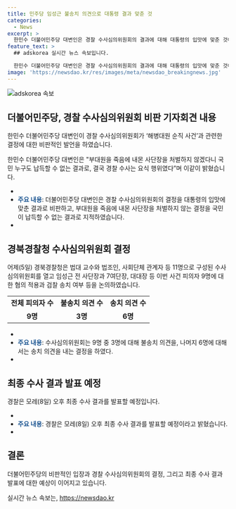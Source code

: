 ```yaml
---
title: 민주당 임성근 불송치 의견으로 대통령 결과 맞춘 것
categories:
  - News
excerpt: >
  한민수 더불어민주당 대변인은 경찰 수사심의위원회의 결과에 대해 대통령의 입맛에 맞춘 것이라 비판했습니다. 그는 부대원을 죽음에 내몬 사단장을 처벌하지 않겠다니 국민 누구도 납득할 수 없는 결과라며 윤석열 정부를 향해 비판을 쏟아냈습니다. 이어 경찰 수사는 해병대원 특검의 필요성을 더욱 분명히 보여 줬다며 특검 수용을 촉구하고 있습니다. 경찰은 모레(8일) 오후 최종 수사 결과를 발표할 예정입니다.
feature_text: >
  ## adskorea 실시간 뉴스 속보입니다.

  한민수 더불어민주당 대변인은 경찰 수사심의위원회의 결과에 대해 대통령의 입맛에 맞춘 것이라 비판했습니다. 그는 부대원을 죽음에 내몬 사단장을 처벌하지 않겠다니 국민 누구도 납득할 수 없는 결과라며 윤석열 정부를 향해 비판을 쏟아냈습니다. 이어 경찰 수사는 해병대원 특검의 필요성을 더욱 분명히 보여 줬다며 특검 수용을 촉구하고 있습니다. 경찰은 모레(8일) 오후 최종 수사 결과를 발표할 예정입니다.
image: 'https://newsdao.kr/res/images/meta/newsdao_breakingnews.jpg'
---
```


<p><img src="https://newsdao.kr/res/images/meta/newsdao_breakingnews.jpg" alt="adskorea 속보" /></p>

<h2 data-ke-size="size26">더불어민주당, 경찰 수사심의위원회 비판 기자회견 내용</h2>

<p data-ke-size="size16">한민수 더불어민주당 대변인이 경찰 수사심의위원회가 ‘해병대원 순직 사건’과 관련한 결정에 대한 비판적인 발언을 하였습니다.</p>

<p data-ke-size="size16">한민수 더불어민주당 대변인은 "부대원을 죽음에 내몬 사단장을 처벌하지 않겠다니 국민 누구도 납득할 수 없는 결과로, 결국 경찰 수사는 요식 행위였다”며 이같이 밝혔습니다.</p>

<ul>
    <li>&nbsp;</li>
    <li><b><span style="color: #1a5490;">주요 내용</span></b>: 더불어민주당 대변인은 경찰 수사심의위원회의 결정을 대통령의 입맛에 맞춘 결과로 비판하고, 부대원을 죽음에 내몬 사단장을 처벌하지 않는 결정을 국민이 납득할 수 없는 결과로 지적하였습니다.</li>
    <li>&nbsp;</li>
</ul>

<h2 data-ke-size="size26">경북경찰청 수사심의위원회 결정</h2>

<p data-ke-size="size16">어제(5일) 경북경찰청은 법대 교수와 법조인, 사회단체 관계자 등 11명으로 구성된 수사심의위원회를 열고 임성근 전 사단장과 7여단장, 대대장 등 이번 사건 피의자 9명에 대한 혐의 적용과 검찰 송치 여부 등을 논의하였습니다.</p>

<table>
    <tbody>
        <tr>
            <td style="text-align: center; height: 17px;"><b>전체 피의자 수</b></td>
            <td style="text-align: center; height: 17px;"><b>불송치 의견 수</b></td>
            <td style="text-align: center; height: 17px;"><b>송치 의견 수</b></td>
        </tr>
        <tr>
            <td style="text-align: center; height: 17px;"><b>9명</b></td>
            <td style="text-align: center; height: 17px;"><b>3명</b></td>
            <td style="text-align: center; height: 17px;"><b>6명</b></td>
        </tr>
    </tbody>
</table>

<ul>
    <li>&nbsp;</li>
    <li><b><span style="color: #1a5490;">주요 내용</span></b>: 수사심의위원회는 9명 중 3명에 대해 불송치 의견을, 나머지 6명에 대해서는 송치 의견을 내는 결정을 하였다.</li>
    <li>&nbsp;</li>
</ul>

<h2 data-ke-size="size26">최종 수사 결과 발표 예정</h2>

<p data-ke-size="size16">경찰은 모레(8일) 오후 최종 수사 결과를 발표할 예정입니다.</p>

<ul>
    <li>&nbsp;</li>
    <li><b><span style="color: #1a5490;">주요 내용</span></b>: 경찰은 모레(8일) 오후 최종 수사 결과를 발표할 예정이라고 밝혔습니다.</li>
    <li>&nbsp;</li>
</ul>

<h2 data-ke-size="size26">결론</h2>

<p data-ke-size="size16">더불어민주당의 비판적인 입장과 경찰 수사심의위원회의 결정, 그리고 최종 수사 결과 발표에 대한 예상이 이어지고 있습니다.</p>
실시간 뉴스 속보는, <a href="https://newsdao.kr" rel="dofollow">https://newsdao.kr</a>


